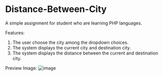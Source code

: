 # Distance-Between-City
A simple assignment for student who are learning PHP languages. 

Features: 
1. The user choose the city among the dropdown choices.
2. The system displays the current city and destination city.
3. The system displays the distance between the current and destination city.

Preview Image: 
![image](https://github.com/AidaAtikah/Distance-Between-City/assets/142037347/fdb2528b-8481-4571-b730-ac6fb4a2c8d7)

